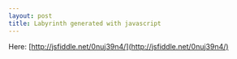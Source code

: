 ```yaml
---
layout: post
title: Labyrinth generated with javascript
---
```


Here: [http://jsfiddle.net/0nuj39n4/](http://jsfiddle.net/0nuj39n4/)
